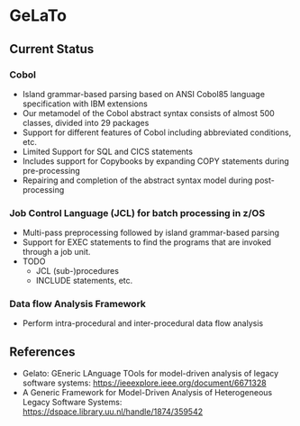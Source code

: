 GeLaTo
======
Current Status
-------
### Cobol
* Island grammar-based parsing based on ANSI Cobol85 language specification with IBM extensions
* Our metamodel of the Cobol abstract syntax consists of almost 500 classes, divided into 29 packages
* Support for different features of Cobol including abbreviated conditions, etc.
* Limited Support for SQL and CICS statements
* Includes support for Copybooks by expanding COPY statements during pre-processing
* Repairing and completion of the abstract syntax model during post-processing

### Job Control Language (JCL) for batch processing in z/OS
* Multi-pass preprocessing followed by island grammar-based parsing
* Support for EXEC statements to find the programs that are invoked through a job unit. 
* TODO
	* JCL (sub-)procedures
	* INCLUDE statements, etc.

### Data flow Analysis Framework
* Perform intra-procedural and inter-procedural data flow analysis

References
-------------
* Gelato: GEneric LAnguage TOols for model-driven analysis of legacy software systems: https://ieeexplore.ieee.org/document/6671328
* A Generic Framework for Model-Driven Analysis of Heterogeneous Legacy Software Systems: https://dspace.library.uu.nl/handle/1874/359542
